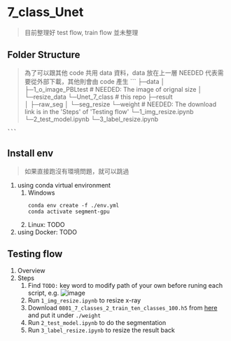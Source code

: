 # 7_class_Unet
> 目前整理好 test flow, train flow 並未整理
## Folder Structure
> 為了可以跟其他 code 共用 data 資料，data 放在上一層
> NEEDED 代表需要從外部下載，其他則會由 code 產生
    ```
    ├─data
    │  ├─1_o_image_PBLtest  # NEEDED: The image of orignal size
    │  └─resize_data
    └─Unet_7_class # this repo
        ├─result   
        │  ├─raw_seg
        │  └─seg_resize
        └─weight            # NEEDED: The download link is in the 'Steps' of 'Testing flow'
        └─1_img_resize.ipynb
        └─2_test_model.ipynb
        └─3_label_resize.ipynb
        
    ```
## Install env
> 如果直接跑沒有環境問題，就可以跳過
1. using conda virtual environment
    1. Windows
        ```
        conda env create -f ./env.yml
        conda activate segment-gpu
        ```
    2. Linux: TODO
2. using Docker: TODO
## Testing flow
1. Overview
2. Steps
    1. Find `TODO:` key word to modify path of your own before runing each script, e.g. 
        ![image](https://user-images.githubusercontent.com/32629259/173272267-00ffb2ef-d7d6-4679-8140-6ceb095700bf.png)
    2. Run `1_img_resize.ipynb` to resize x-ray
    3. Download `0801_7_classes_2_train_ten_classes_100.h5` from [here](https://drive.google.com/file/d/1L-YzU81Gxwb8Pk9bSFcUgBSrQVrA-p8h/view?usp=sharing) and put it under `./weight`
    3. Run `2_test_model.ipynb` to do the segmentation
    4. Run `3_label_resize.ipynb` to resize the result back
